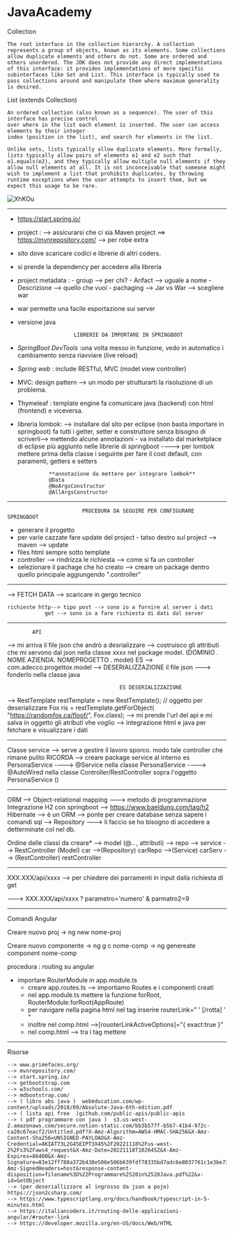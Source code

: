 # JavaAcademy
Collection

    The root interface in the collection hierarchy. A collection represents a group of objects, known as its elements. Some collections allow duplicate elements and others do not. Some are ordered and others unordered. The JDK does not provide any direct implementations of this interface: it provides implementations of more specific subinterfaces like Set and List. This interface is typically used to pass collections around and manipulate them where maximum generality is desired.

List (extends Collection)

    An ordered collection (also known as a sequence). The user of this interface has precise control
    over where in the list each element is inserted. The user can access elements by their integer 
    index (position in the list), and search for elements in the list.

    Unlike sets, lists typically allow duplicate elements. More formally, lists typically allow pairs of elements e1 and e2 such that e1.equals(e2), and they typically allow multiple null elements if they allow null elements at all. It is not inconceivable that someone might wish to implement a list that prohibits duplicates, by throwing runtime exceptions when the user attempts to insert them, but we expect this usage to be rare.

![XhKOu](https://user-images.githubusercontent.com/116810620/203954161-f2ae390f-ccb8-48a2-bbd9-f68f78feca6d.jpg)



_______________________________________________________________________________________________________________________________________________________________________________
- https://start.spring.io/
- project : --> assicurarsi che ci sia Maven project ==> https://mvnrepository.com/ --> per robe extra
- sito dove scaricare codici e librerie di altri coders.
- si prende la dependency per accedere alla libreria 
- project metadata : - group --> per chi?
			   - Arifact --> uguale a nome
			   - Descrizione --> quello che vuoi
			   - pachaging --> Jar vs War  --> scegliere war 
- war permette una facile esportazione sui server
- versione java 

						LIBRERIE DA IMPORTARE IN SPRINGBOOT

- *SpringBoot DevTools* :una volta messo in funzione, vedo in automatico i cambiamento senza riavviare 
(live reload)
- *Spring web* : include RESTful, MVC (model view controller)

- MVC: design pattern --> un modo per strutturarti la risoluzione di un problema.

- Thymeleaf : template engine fa comunicare java (backend) con html (frontend) e viceversa.

- libreria lombok: --> installare dal sito per eclipse (non basta importare in springboot) fa tutti i getter, setter e construttore senza bisogno di scriverli--> mettendo alcune annotazioni
		- va installato dal marketplace di eclipse più aggiunto nelle librerie di springboot
		----> per lombok mettere prima della classe i seguinte per fare il cost default, con paramenti, getters e setters

				**annotazione da mettere per integrare lombok**
				@Data
				@NoArgsConstructor
				@AllArgsConstructor

____________________________________________________________________________________________________________________________________________


							PROCEDURA DA SEGUIRE PER CONFIGURARE SPRINGBOOT
- generare il progetto 
- per varie cazzate fare update del project - tatso destro sul project --> maven --> update
- files html sempre sotto template
- controller --> rindrizza le richiesta
--> come si fa un controller 
- selezionare il pachage che ho creato --> 
	creare un package dentro quello principale aggiungendo ".controller"



________________________________________________________________________________________________________________________________________________
--> FETCH DATA --> scaricare in gergo tecnico

	richieste http--> tipo post --> sono io a fornire al server i dati 
				get --> sono io a fare richiesta di dati dal server
_________________________________________________________________________________________________________________________________________________


			API

--> mi arriva il file json che andrò a desrializzare 
--> costruisco gli attributi che mi servono dal json nella classe xxxx nel package model. (DOMINIO . NOME AZIENDA. NOMEPROGETTO . model) ES --> com.adecco.progettox.model
--> DESERIALIZZAZIONE il file json ---> fonderlo nella classe java


										ES DESERIALIZZAZIONE
--> 		RestTemplate restTemplate = new RestTemplate(); // oggetto per deserializzare
		Fox ris = restTemplate.getForObject( "https://randomfox.ca/floof/", Fox.class);     --> mi prende l'url del api e mi salva in oggetto gli atributi vhe voglio
--> integrazione  html e java per fetchare e visualizzare i dati 

______________________________________________________________________________________________________________________________________________________________

Classe service --> serve a gestire il lavoro sporco. modo tale controller che rimane pulito 
				RICORDA --> creare package service al interno es PersonaService 
					----> @Service nella classe PersonaService 
					----> @AutoWired nella classe Controller/RestController sopra l'oggetto PersonaService ()
_______________________________________________________________________________________________________________________________________________________________

ORM --> Object-relational mapping ---> metodo di programmazione 
Integrazione H2 con springboot --> https://www.baeldung.com/tag/h2
Hibernate --> è un ORM --> ponte per creare database senza sapere i comandi sql
--> Repository ---> li faccio se ho bisogno di accedere a detterminate col nel db.


Ordine delle classi da creare* --> model (@.. , attributi)  --> repo --> service --> RestController
	(Model) car -->(Repository) carRepo -->(Service) carServ --> (RestController) restController
________________________________________________________________________________________________________________________________________________________________

XXX.XXX/api/xxxx --> per chiedere dei parramenti in input dalla richiesta di get

---> XXX.XXX/api/xxxx ? parametro='numero' & parmatro2=9
________________________________________________________________________________________________________________________________________________________________
Comandi Angular 

Creare nuovo proj
-> ng new nome-proj

Creare nuovo componente
-> ng g c nome-comp
-> ng genereate component nome-comp


procedura : routing su angular 
 - importare RouterModule in app.module.ts
	- creare app.routes.ts --> importiamo Routes e i componenti creati
	- nel app.module.ts mettere la funzione forRoot, RouterModule.forRoot(AppRoute)
	- per navigare nella pagina html nel tag inserire routerLink=" ' [/rotta] ' "
	- inoltre nel comp.html -->[rouoterLinkActiveOptions]="{ exact:true }"
	- nel comp.html --> tra i tag <mian> mettere <Router-outlet><Router-outlet>
______________________________________________________________________________________________________________________________________________________________



Risorse 

	--> www.primefaces.org/
	--> mvnrepository.com/
	--> start.spring.io/
	--> getbootstrap.com
	--> w3schools.com/
	--> mdbootstrap.com/
	--> ( libro abs java )  webéducation.com/wp-content/uploads/2018/09/Absolute-Java-6th-edition.pdf
	--> ( lista api free  )github.com/public-apis/public-apis
	--> ( pdf programmare con java )  s3.us-west-2.amazonaws.com/secure.notion-static.com/bb3b577f-b5b7-41b4-972c-ca20c67eacf2/Untitled.pdf?X-Amz-Algorithm=AWS4-HMAC-SHA256&X-Amz-Content-Sha256=UNSIGNED-PAYLOAD&X-Amz-Credential=AKIAT73L2G45EIPT3X45%2F20221118%2Fus-west-2%2Fs3%2Faws4_request&X-Amz-Date=20221118T102645Z&X-Amz-Expires=86400&X-Amz-Signature=83e12ff788a372b438e506e506b639fdf78335bd7adc6e8037761c1e3be730ce&X-Amz-SignedHeaders=host&response-content-disposition=filename%3D%22Programmare%2520in%2520Java.pdf%22&x-id=GetObject
	--> (per deseriallizzare al ingrosso da json a pojo) https://json2csharp.com/
	--> https://www.typescriptlang.org/docs/handbook/typescript-in-5-minutes.html
	--> https://italiancoders.it/routing-delle-applicazioni-angular/#router-link
	--> https://developer.mozilla.org/en-US/docs/Web/HTML
